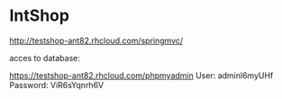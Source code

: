 # IntShop
http://testshop-ant82.rhcloud.com/springmvc/

acces to database:

https://testshop-ant82.rhcloud.com/phpmyadmin
User: adminl6myUHf 
Password: ViR6sYqnrh6V
